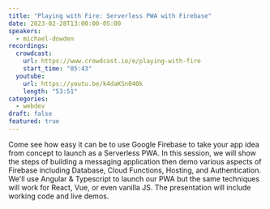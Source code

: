 ```yaml
---
title: "Playing with Fire: Serverless PWA with Firebase"
date: 2023-02-28T13:00:00-05:00
speakers:
  - michael-dowden
recordings:
  crowdcast:
    url: https://www.crowdcast.io/e/playing-with-fire
    start_time: "05:43"
  youtube:
    url: https://youtu.be/k4daKSn040k
    length: "53:51"
categories:
  - webdev
draft: false
featured: true
---
```


Come see how easy it can be to use Google Firebase to take your app idea from concept to launch as a Serverless PWA. In this session, we will show the steps of building a messaging application then demo various aspects of Firebase including Database, Cloud Functions, Hosting, and Authentication. We'll use Angular & Typescript to launch our PWA but the same techniques will work for React, Vue, or even vanilla JS. The presentation will include working code and live demos.